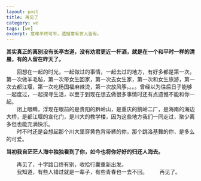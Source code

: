 ```yaml
---
layout: post
title: 再见了
category: we
tags: [we]
excerpt: 意难平终可平，遗憾常有世人皆有。
---
```


**其实真正的离别没有长亭古道，没有劝君更近一杯酒，就是在一个和平时一样的清晨，有的人留在昨天了。** 

&ensp;&ensp;&ensp;&ensp;回想在一起的时光，一起做过的事情，一起去过的地方，有好多都是第一次。第一次做羊毛毡，第一次带女生回家，第一次去女生家，第一次和女生旅游，第一次去都江堰，第一次吃杨国福麻辣烫，第一次放风筝。。。。曾经以为往后日子能够一起度过，一起探寻生活，以至于到现在想去做很多事情时还有点遗憾不能和你一起。  
&ensp;&ensp;&ensp;&ensp;闭上眼睛，浮现在眼前的是贵阳的黔岭山，是重庆的鹅岭二厂，是海南的海边大桥，是都江堰的宣化门，是川大的教学楼，因为这些地方我们一同走过，聚少离多但也能充满快乐。  
&ensp;&ensp;&ensp;&ensp;时不时还是会想起那个川大里穿黄色背带裤的你，那个跳洛基舞的你，是多么的可爱。

**当初我自茫茫人海中独独看到了你，如今也将你好好的归还人海去。** 

&ensp;&ensp;&ensp;&ensp;再见了，十字路口终有别，收拾行囊重新出发。  
&ensp;&ensp;&ensp;&ensp;我知道，有些人错过就是一辈子，有些青春也一去不回。
&ensp;&ensp;&ensp;&ensp;再见了。




